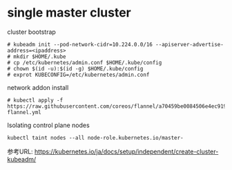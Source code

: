# single master cluster

cluster bootstrap
```
# kubeadm init --pod-network-cidr=10.224.0.0/16 --apiserver-advertise-address=<ipaddress>
# mkdir $HOME/.kube
# cp /etc/kubernetes/admin.conf $HOME/.kube/config
# chown $(id -u):$(id -g) $HOME/.kube/config
# exprot KUBECONFIG=/etc/kubernetes/admin.conf
```

network addon install
```
# kubectl apply -f https://raw.githubusercontent.com/coreos/flannel/a70459be0084506e4ec919aa1c114638878db11b/Documentation/kube-flannel.yml
```

Isolating control plane nodes
```
kubectl taint nodes --all node-role.kubernetes.io/master-
```


















参考URL: https://kubernetes.io/ja/docs/setup/independent/create-cluster-kubeadm/
